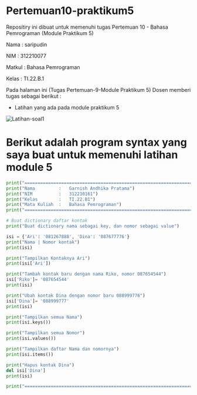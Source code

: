 # Pertemuan10-praktikum5
Repositiry ini dibuat untuk memenuhi tugas Pertemuan 10 - Bahasa Pemrograman (Module Praktikum 5)

Nama : saripudin

NIM : 312210077

Matkul : Bahasa Pemrograman

Kelas : TI.22.B.1

Pada halaman ini (Tugas Pertemuan-9-Module Praktikum 5) Dosen memberi tugas sebagai berikut :

* Latihan yang ada pada module praktikum 5

![Latihan-soal1](https://user-images.githubusercontent.com/115473865/204139139-972da427-6dca-4207-b457-cbb67be5c468.png)

# Berikut adalah program syntax yang saya buat untuk memenuhi latihan module 5
  ```Python
print("===================================================================")
print("Nama         :   Garnish Andhika Pratama")
print("NIM          :   312210161")
print("Kelas        :   TI.22.B1")
print("Mata Kuliah  :   Bahasa Pemrograman")
print("===================================================================")
  
# Buat dictionary daftar kontak
print("Buat dictionary nama sebagai key, dan nomor sebagai value")

isi = {'Ari': '081267888', 'Dina': '087677776'}
print("Nama | Nomor kontak")
print(isi)

print("Tampilkan Kontaknya Ari")
print(isi['Ari'])

print("Tambah kontak baru dengan nama Riko, nomor 087654544")
isi['Riko']= '087654544'
print(isi)

print("Ubah kontak Dina dengan nomor baru 088999776")
isi['Dina']= '088999777'
print(isi)

print("Tampilkan semua Nama")
print(isi.keys())

print("Tampilkan semua Nomor")
print(isi.values())

print("Tampilkan daftar Nama dan nomornya")
print(isi.items())

print("Hapus kontak Dina")
del isi['Dina']
print(isi)

print("===================================================================")
